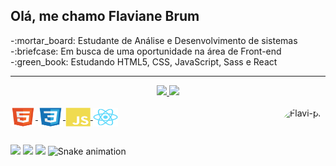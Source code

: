 ## Olá, me chamo Flaviane Brum
<div align="left">
-:mortar_board: Estudante de Análise e Desenvolvimento de sistemas</br>
-:briefcase: Em busca de uma oportunidade na área de Front-end </br>
-:green_book: Estudando HTML5, CSS, JavaScript, Sass e React </br>
</div>
<hr>
<div align="center">
  <a href="https://github.com/Flaviane-Brum">
  <img height="180em" src="https://github-readme-stats.vercel.app/api?username=Flaviane-Brum&show_icons=true&theme=dracula&include_all_commits=true&count_private=true" />
  <img height="180em" src="https://github-readme-stats.vercel.app/api/top-langs/?username=Flaviane-Brum&layout=compact&langs_count=7&theme=dracula" />
</div>
<div style="display: inline_block"><br>
  <img align="center" alt="Flavi-HTML" height="30" width="40" src="https://raw.githubusercontent.com/devicons/devicon/master/icons/html5/html5-original.svg">
  <img align="center" alt="Flavi-CSS" height="30" width="40" src="https://raw.githubusercontent.com/devicons/devicon/master/icons/css3/css3-original.svg">
  <img align="center" alt="Flavi-Js" height="30" width="40" src="https://raw.githubusercontent.com/devicons/devicon/master/icons/javascript/javascript-plain.svg">
  <img align="center" alt="Flavi-React" height="30" width="40" src="https://raw.githubusercontent.com/devicons/devicon/master/icons/react/react-original.svg">
  <img align="right" alt="Flavi-pic" height="150" style="border-radius:50px;" src="https://user-images.githubusercontent.com/77207253/153726452-e4c4a4c1-2744-4275-ad88-e3d1663e3360.gif?width=676&height=676">
</div>
  
  ##
 
<div> 



  <a href = "mailto:flavianebs3@gmail.com"><img src="https://img.shields.io/badge/Gmail-D14836?style=for-the-badge&logo=gmail&logoColor=white" target="_blank"></a>
  <a href="https://www.linkedin.com/in/flaviane-brum/" target="_blank"><img src="https://img.shields.io/badge/-LinkedIn-%230077B5?style=for-the-badge&logo=linkedin&logoColor=white" target="_blank" ></a> 
    <a href="https://portfolio-flaviane-brum.vercel.app/" target="_blank"><img src="https://vercelbadge.vercel.app/api/Flaviane-Brum/Portfolio-pessoal?style=for-the-badge" target="_blank"  ></a> 
  ![Snake animation](https://github.com/Flaviane-Brum/Flaviane-Brum/blob/output/github-contribution-grid-snake.svg)
 
</div>

